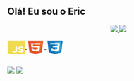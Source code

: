 ## Olá! Eu sou o Eric

<div align="center">
  <a href="https://github.com/Ericodesenvolvedor/Eric">
  <img height="170em" src="https://github-readme-stats.vercel.app/api?username=Ericodesenvolvedor&show_icons=true&theme=omni&include_all_commits=true&count_private=true"/>
  <img height="170em" src="https://github-readme-stats.vercel.app/api/top-langs/?username=Ericodesenvolvedor&layout=compact&langs_count=7&theme=omni"/>
</div>

<div style="display: inline_block"><br>
  <img align="center" alt="Rafa-Js" height="30" width="40" src="https://raw.githubusercontent.com/devicons/devicon/master/icons/javascript/javascript-plain.svg">
  <img align="center" alt="Rafa-HTML" height="30" width="40" src="https://raw.githubusercontent.com/devicons/devicon/master/icons/html5/html5-original.svg">
  <img align="center" alt="Rafa-CSS" height="30" width="40" src="https://raw.githubusercontent.com/devicons/devicon/master/icons/css3/css3-original.svg">
</div>  
  
##  
  
<div> 
  <a href = "mailto:ericvenezapereira@gmail.com"><img src="https://img.shields.io/badge/-Gmail-%23333?style=for-the-badge&logo=gmail&logoColor=white" target="_blank"></a>
  <a href="https://www.linkedin.com/in/eric-de-oliveira-pereira-a925781b5/" target="_blank"><img src="https://img.shields.io/badge/-LinkedIn-%230077B5?style=for-the-badge&logo=linkedin&logoColor=white" target="_blank"></a> 
  
</div>
